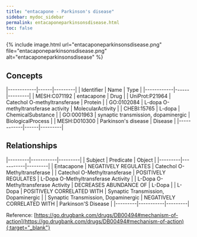 ```yaml
---
title: "entacapone - Parkinson's disease"
sidebar: mydoc_sidebar
permalink: entacaponeparkinsonsdisease.html
toc: false 
---
```


{% include image.html url="entacaponeparkinsonsdisease.png" file="entacaponeparkinsonsdisease.png" alt="entacaponeparkinsonsdisease" %}

## Concepts

|------------|------|---------|
| Identifier | Name | Type    |
|------------|------|---------|
| MESH:C071192 | entacapone | Drug |
| UniProt:P21964 | Catechol O-methyltransferase | Protein |
| GO:0102084 | L-dopa O-methyltransferase activity | MolecularActivity |
| CHEBI:15765 | L-dopa | ChemicalSubstance |
| GO:0001963 | synaptic transmission, dopaminergic | BiologicalProcess |
| MESH:D010300 | Parkinson's disease | Disease |
|------------|------|---------|

## Relationships

|---------|-----------|---------|
| Subject | Predicate | Object  |
|---------|-----------|---------|
| Entacapone | NEGATIVELY REGULATES | Catechol O-Methyltransferase |
| Catechol O-Methyltransferase | POSITIVELY REGULATES | L-Dopa O-Methyltransferase Activity |
| L-Dopa O-Methyltransferase Activity | DECREASES ABUNDANCE OF | L-Dopa |
| L-Dopa | POSITIVELY CORRELATED WITH | Synaptic Transmission, Dopaminergic |
| Synaptic Transmission, Dopaminergic | NEGATIVELY CORRELATED WITH | Parkinson'S Disease |
|---------|-----------|---------|

Reference: [https://go.drugbank.com/drugs/DB00494#mechanism-of-action](https://go.drugbank.com/drugs/DB00494#mechanism-of-action){:target="_blank"}